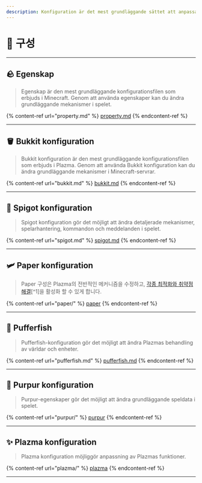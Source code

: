 ```yaml
---
description: Konfiguration är det mest grundläggande sättet att anpassa Plazma.
---
```


# 🧾 구성

***

## 🪨 Egenskap <a href="#id-1" id="id-1"></a>

> Egenskap är den mest grundläggande konfigurationsfilen som erbjuds i Minecraft. Genom att använda egenskaper kan du ändra grundläggande mekanismer i spelet.

{% content-ref url="property.md" %}
[property.md](property.md)
{% endcontent-ref %}

***

## 🪣 Bukkit konfiguration <a href="#id-2" id="id-2"></a>

> Bukkit konfiguration är den mest grundläggande konfigurationsfilen som erbjuds i Plazma. Genom att använda Bukkit konfiguration kan du ändra grundläggande mekanismer i Minecraft-servrar.

{% content-ref url="bukkit.md" %}
[bukkit.md](bukkit.md)
{% endcontent-ref %}

***

## 🚰 Spigot konfiguration <a href="#id-3" id="id-3"></a>

> Spigot konfiguration gör det möjligt att ändra detaljerade mekanismer, spelarhantering, kommandon och meddelanden i spelet.

{% content-ref url="spigot.md" %}
[spigot.md](spigot.md)
{% endcontent-ref %}

***

## 🛩️ Paper konfiguration <a href="#id-4" id="id-4"></a>

> Paper 구성은 Plazma의 전반적인 메커니즘을 수정하고, [각종 최적화와 취약점 해결](./#user-content-fn-1)\[^1]을 활성화 할 수 있게 합니다.

{% content-ref url="paper/" %}
[paper](paper/)
{% endcontent-ref %}

***

## 🐡 Pufferfish <a href="#id-6" id="id-6"></a>

> Pufferfish-konfiguration gör det möjligt att ändra Plazmas behandling av världar och enheter.

{% content-ref url="pufferfish.md" %}
[pufferfish.md](pufferfish.md)
{% endcontent-ref %}

***

## 🦑 Purpur konfiguration <a href="#id-7" id="id-7"></a>

> Purpur-egenskaper gör det möjligt att ändra grundläggande speldata i spelet.

{% content-ref url="purpur/" %}
[purpur](purpur/)
{% endcontent-ref %}

***

## ✨ Plazma konfiguration <a href="#id-8" id="id-8"></a>

> Plazma konfiguration möjliggör anpassning av Plazmas funktioner.

{% content-ref url="plazma/" %}
[plazma](plazma/)
{% endcontent-ref %}

***
